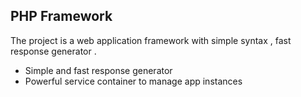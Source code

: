 ## PHP Framework

The project is a web application framework with simple syntax , fast response generator .


- Simple and fast response generator 
- Powerful service container to manage app instances


